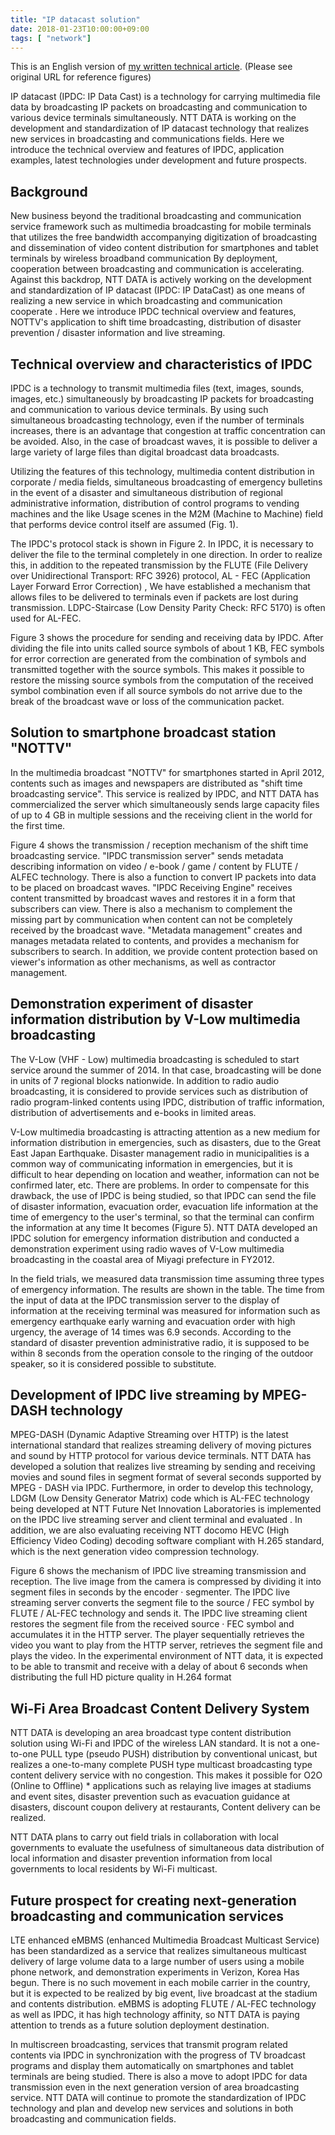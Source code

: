 ```yaml
---
title: "IP datacast solution"
date: 2018-01-23T10:00:00+09:00
tags: [ "network"]
---
```


This is an English version of [my written technical article](http://www.ntt.co.jp/journal/1404/files/jn201404040.pdf).
(Please see original URL for reference figures)

IP datacast (IPDC: IP Data Cast) is a technology for carrying multimedia file data by broadcasting IP packets on broadcasting and communication to various device terminals simultaneously. NTT DATA is working on the development and standardization of IP datacast technology that realizes new services in broadcasting and communications fields. Here we introduce the technical overview and features of IPDC, application examples, latest technologies under development and future prospects.

## Background
New business beyond the traditional broadcasting and communication service framework such as multimedia broadcasting for mobile terminals that utilizes the free bandwidth accompanying digitization of broadcasting and dissemination of video content distribution for smartphones and tablet terminals by wireless broadband communication By deployment, cooperation between broadcasting and communication is accelerating. Against this backdrop, NTT DATA is actively working on the development and standardization of IP datacast (IPDC: IP DataCast) as one means of realizing a new service in which broadcasting and communication cooperate . Here we introduce IPDC technical overview and features, NOTTV's application to shift time broadcasting, distribution of disaster prevention / disaster information and live streaming.

## Technical overview and characteristics of IPDC
IPDC is a technology to transmit multimedia files (text, images, sounds, images, etc.) simultaneously by broadcasting IP packets for broadcasting and communication to various device terminals. By using such simultaneous broadcasting technology, even if the number of terminals increases, there is an advantage that congestion at traffic concentration can be avoided. Also, in the case of broadcast waves, it is possible to deliver a large variety of large files than digital broadcast data broadcasts. 

Utilizing the features of this technology, multimedia content distribution in corporate / media fields, simultaneous broadcasting of emergency bulletins in the event of a disaster and simultaneous distribution of regional administrative information, distribution of control programs to vending machines and the like Usage scenes in the M2M (Machine to Machine) field that performs device control itself are assumed (Fig. 1). 

The IPDC's protocol stack is shown in Figure 2. In IPDC, it is necessary to deliver the file to the terminal completely in one direction. In order to realize this, in addition to the repeated transmission by the FLUTE (File Delivery over Unidirectional Transport: RFC 3926) protocol, AL - FEC (Application Layer Forward Error Correction) , We have established a mechanism that allows files to be delivered to terminals even if packets are lost during transmission. LDPC-Staircase (Low Density Parity Check: RFC 5170) is often used for AL-FEC. 

Figure 3 shows the procedure for sending and receiving data by IPDC. After dividing the file into units called source symbols of about 1 KB, FEC symbols for error correction are generated from the combination of symbols and transmitted together with the source symbols. This makes it possible to restore the missing source symbols from the computation of the received symbol combination even if all source symbols do not arrive due to the break of the broadcast wave or loss of the communication packet.

## Solution to smartphone broadcast station "NOTTV"
In the multimedia broadcast "NOTTV" for smartphones started in April 2012, contents such as images and newspapers are distributed as "shift time broadcasting service". This service is realized by IPDC, and NTT DATA has commercialized the server which simultaneously sends large capacity files of up to 4 GB in multiple sessions and the receiving client in the world for the first time. 

Figure 4 shows the transmission / reception mechanism of the shift time broadcasting service. "IPDC transmission server" sends metadata describing information on video / e-book / game / content by FLUTE / ALFEC technology. There is also a function to convert IP packets into data to be placed on broadcast waves. "IPDC Receiving Engine" receives content transmitted by broadcast waves and restores it in a form that subscribers can view. There is also a mechanism to complement the missing part by communication when content can not be completely received by the broadcast wave. "Metadata management" creates and manages metadata related to contents, and provides a mechanism for subscribers to search. In addition, we provide content protection based on viewer's information as other mechanisms, as well as contractor management.

## Demonstration experiment of disaster information distribution by V-Low multimedia broadcasting
The V-Low (VHF - Low) multimedia broadcasting is scheduled to start service around the summer of 2014. In that case, broadcasting will be done in units of 7 regional blocks nationwide. In addition to radio audio broadcasting, it is considered to provide services such as distribution of radio program-linked contents using IPDC, distribution of traffic information, distribution of advertisements and e-books in limited areas.

V-Low multimedia broadcasting is attracting attention as a new medium for information distribution in emergencies, such as disasters, due to the Great East Japan Earthquake. Disaster management radio in municipalities is a common way of communicating information in emergencies, but it is difficult to hear depending on location and weather, information can not be confirmed later, etc. There are problems. In order to compensate for this drawback, the use of IPDC is being studied, so that IPDC can send the file of disaster information, evacuation order, evacuation life information at the time of emergency to the user's terminal, so that the terminal can confirm the information at any time It becomes (Figure 5). NTT DATA developed an IPDC solution for emergency information distribution and conducted a demonstration experiment using radio waves of V-Low multimedia broadcasting in the coastal area of Miyagi prefecture in FY2012. 

In the field trials, we measured data transmission time assuming three types of emergency information. The results are shown in the table. The time from the input of data at the IPDC transmission server to the display of information at the receiving terminal was measured for information such as emergency earthquake early warning and evacuation order with high urgency, the average of 14 times was 6.9 seconds. According to the standard of disaster prevention administrative radio, it is supposed to be within 8 seconds from the operation console to the ringing of the outdoor speaker, so it is considered possible to substitute.

## Development of IPDC live streaming by MPEG-DASH technology
MPEG-DASH (Dynamic Adaptive Streaming over HTTP) is the latest international standard that realizes streaming delivery of moving pictures and sound by HTTP protocol for various device terminals. NTT DATA has developed a solution that realizes live streaming by sending and receiving movies and sound files in segment format of several seconds supported by MPEG - DASH via IPDC. Furthermore, in order to develop this technology, LDGM (Low Density Generator Matrix) code which is AL-FEC technology being developed at NTT Future Net Innovation Laboratories is implemented on the IPDC live streaming server and client terminal and evaluated . In addition, we are also evaluating receiving NTT docomo HEVC (High Efficiency Video Coding) decoding software compliant with H.265 standard, which is the next generation video compression technology. 

Figure 6 shows the mechanism of IPDC live streaming transmission and reception. The live image from the camera is compressed by dividing it into segment files in seconds by the encoder · segmenter. The IPDC live streaming server converts the segment file to the source / FEC symbol by FLUTE / AL-FEC technology and sends it. The IPDC live streaming client restores the segment file from the received source · FEC symbol and accumulates it in the HTTP server. The player sequentially retrieves the video you want to play from the HTTP server, retrieves the segment file and plays the video. In the experimental environment of NTT data, it is expected to be able to transmit and receive with a delay of about 6 seconds when distributing the full HD picture quality in H.264 format

## Wi-Fi Area Broadcast Content Delivery System
NTT DATA is developing an area broadcast type content distribution solution using Wi-Fi and IPDC of the wireless LAN standard. It is not a one-to-one PULL type (pseudo PUSH) distribution by conventional unicast, but realizes a one-to-many complete PUSH type multicast broadcasting type content delivery service with no congestion. This makes it possible for O2O (Online to Offline) * applications such as relaying live images at stadiums and event sites, disaster prevention such as evacuation guidance at disasters, discount coupon delivery at restaurants, Content delivery can be realized.

NTT DATA plans to carry out field trials in collaboration with local governments to evaluate the usefulness of simultaneous data distribution of local information and disaster prevention information from local governments to local residents by Wi-Fi multicast.

## Future prospect for creating next-generation broadcasting and communication services
LTE enhanced eMBMS (enhanced Multimedia Broadcast Multicast Service) has been standardized as a service that realizes simultaneous multicast delivery of large volume data to a large number of users using a mobile phone network, and demonstration experiments in Verizon, Korea Has begun. There is no such movement in each mobile carrier in the country, but it is expected to be realized by big event, live broadcast at the stadium and contents distribution. eMBMS
is adopting FLUTE / AL-FEC technology as well as IPDC, it has high technology affinity, so NTT DATA is paying attention to trends as a future solution deployment destination. 

In multiscreen broadcasting, services that transmit program related contents via IPDC in synchronization with the progress of TV broadcast programs and display them automatically on smartphones and tablet terminals are being studied. There is also a move to adopt IPDC for data transmission even in the next generation version of area broadcasting service. NTT DATA will continue to promote the standardization of IPDC technology and plan and develop new services and solutions in both broadcasting and communication fields.

